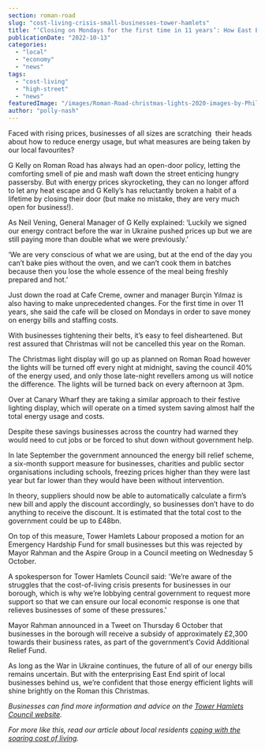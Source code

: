```yaml
---
section: roman-road
slug: "cost-living-crisis-small-businesses-tower-hamlets"
title: "‘Closing on Mondays for the first time in 11 years’: How East End businesses are cutting down energy costs"
publicationDate: "2022-10-13"
categories: 
  - "local"
  - "economy"
  - "news"
tags: 
  - "cost-living"
  - "high-street"
  - "news"
featuredImage: "/images/Roman-Road-christmas-lights-2020-images-by-Phil-Verney-9.jpg"
author: "polly-nash"
---
```


Faced with rising prices, businesses of all sizes are scratching  their heads about how to reduce energy usage, but what measures are being taken by our local favourites?

G Kelly on Roman Road has always had an open-door policy, letting the comforting smell of pie and mash waft down the street enticing hungry passersby. But with energy prices skyrocketing, they can no longer afford to let any heat escape and G Kelly’s has reluctantly broken a habit of a lifetime by closing their door (but make no mistake, they are very much open for business!). 

As Neil Vening, General Manager of G Kelly explained: ‘Luckily we signed our energy contract before the war in Ukraine pushed prices up but we are still paying more than double what we were previously.’ 

‘We are very conscious of what we are using, but at the end of the day you can’t bake pies without the oven, and we can’t cook them in batches because then you lose the whole essence of the meal being freshly prepared and hot.’ 

Just down the road at Cafe Creme, owner and manager Burçin Yılmaz is also having to make unprecedented changes. For the first time in over 11 years, she said the cafe will be closed on Mondays in order to save money on energy bills and staffing costs. 

With businesses tightening their belts, it’s easy to feel disheartened. But rest assured that Christmas will not be cancelled this year on the Roman. 

The Christmas light display will go up as planned on Roman Road however the lights will be turned off every night at midnight, saving the council 40% of the energy used, and only those late-night revellers among us will notice the difference. The lights will be turned back on every afternoon at 3pm. 

Over at Canary Wharf they are taking a similar approach to their festive lighting display, which will operate on a timed system saving almost half the total energy usage and costs. 

Despite these savings businesses across the country had warned they would need to cut jobs or be forced to shut down without government help. 

In late September the government announced the energy bill relief scheme, a six-month support measure for businesses, charities and public sector organisations including schools, freezing prices higher than they were last year but far lower than they would have been without intervention. 

In theory, suppliers should now be able to automatically calculate a firm’s new bill and apply the discount accordingly, so businesses don’t have to do anything to receive the discount. It is estimated that the total cost to the government could be up to £48bn. 

On top of this measure, Tower Hamlets Labour proposed a motion for an Emergency Hardship Fund for small businesses but this was rejected by Mayor Rahman and the Aspire Group in a Council meeting on Wednesday 5 October. 

A spokesperson for Tower Hamlets Council said: 'We’re aware of the struggles that the cost-of-living crisis presents for businesses in our borough, which is why we’re lobbying central government to request more support so that we can ensure our local economic response is one that relieves businesses of some of these pressures.'

Mayor Rahman announced in a Tweet on Thursday 6 October that businesses in the borough will receive a subsidy of approximately £2,300 towards their business rates, as part of the government’s Covid Additional Relief Fund. 

As long as the War in Ukraine continues, the future of all of our energy bills remains uncertain. But with the enterprising East End spirit of local businesses behind us, we’re confident that those energy efficient lights will shine brightly on the Roman this Christmas. 

_Businesses can find more information and advice on the_ [_Tower Hamlets Council website_](https://www.towerhamlets.gov.uk/lgnl/business/business_support_and_advice/business_support_and_advice.aspx)_._ 

_For more like this, read our article about local residents [coping with the soaring cost of living](https://romanroadlondon.com/cost-living-crisis-working-overtime/)._


